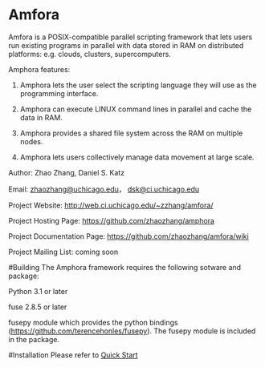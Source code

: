 Amfora
======

Amfora is a POSIX-compatible parallel scripting framework that lets users run existing programs in parallel with data stored in RAM on distributed platforms: e.g. clouds, clusters, supercomputers. 

Amphora features:

1. Amphora lets the user select the scripting language they will use as the programming interface. 

2. Amphora can execute LINUX command lines in parallel and cache the data in RAM. 

3. Amphora provides a shared file system across the RAM on multiple nodes. 

4. Amphora lets users collectively manage data movement at large scale.


Author: Zhao Zhang, Daniel S. Katz 

Email: zhaozhang@uchicago.edu， dsk@ci.uchicago.edu

Project Website: http://web.ci.uchicago.edu/~zzhang/amfora/

Project Hosting Page: https://github.com/zhaozhang/amphora

Project Documentation Page: https://github.com/zhaozhang/amfora/wiki

Project Mailing List: coming soon

#Building
The Amphora framework requires the following sotware and package:

Python 3.1 or later

fuse 2.8.5 or later

fusepy module which provides the python bindings (https://github.com/terencehonles/fusepy). The fusepy module is included in the package.

#Installation
Please refer to [Quick Start](https://github.com/zhaozhang/amfora/wiki/Amfora-Quickstart)
